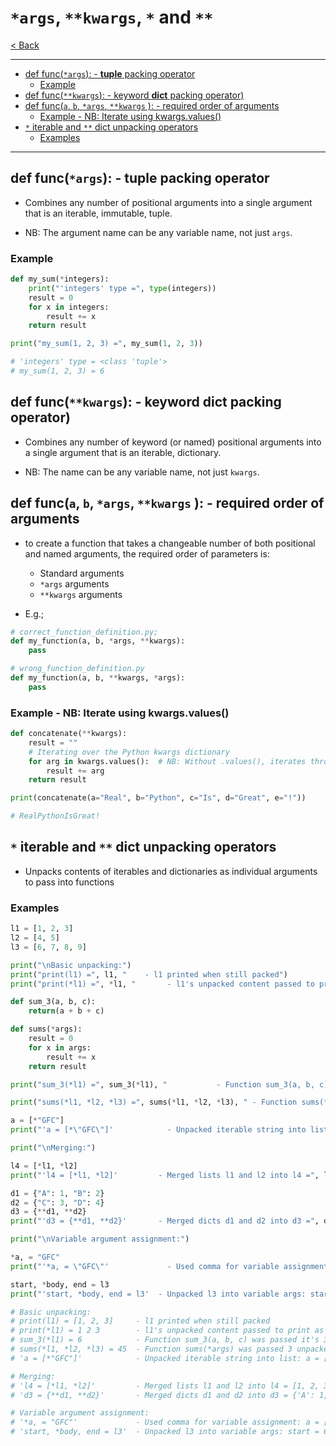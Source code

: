 # `*args`, `**kwargs`, `*` and `**` <!-- omit in toc -->

[< Back](./Python_crib_notes.md)

---

<!-- @import "[TOC]" {cmd="toc" depthFrom=2 depthTo=6 orderedList=false} -->

<!-- code_chunk_output -->
- [def func(`*args`): - **tuple** packing operator](#def-funcargs---tuple-packing-operator)
  - [Example](#example)
- [def func(`**kwargs`): - keyword **dict** packing operator)](#def-funckwargs---keyword-dict-packing-operator)
- [def func(`a`, `b`, `*args`, `**kwargs` ): - required order of arguments](#def-funca-b-args-kwargs----required-order-of-arguments)
  - [Example - NB: Iterate using kwargs.values()](#example---nb-iterate-using-kwargsvalues)
- [`*` iterable and `**` dict unpacking operators](#-iterable-and--dict-unpacking-operators)
  - [Examples](#examples)
<!-- /code_chunk_output -->

---

## def func(`*args`): - **tuple** packing operator

- Combines any number of positional arguments into a single argument that is an iterable, immutable, tuple.

- NB: The argument name can be any variable name, not just `args`.

### Example

```python
def my_sum(*integers):
    print("'integers' type =", type(integers))
    result = 0
    for x in integers:
        result += x
    return result

print("my_sum(1, 2, 3) =", my_sum(1, 2, 3))

# 'integers' type = <class 'tuple'>
# my_sum(1, 2, 3) = 6
```

## def func(`**kwargs`): - keyword **dict** packing operator)

- Combines any number of keyword (or named) positional arguments into a single argument that is an iterable, dictionary.

- NB: The name can be any variable name, not just `kwargs`.

## def func(`a`, `b`, `*args`, `**kwargs` ): - required order of arguments

- to create a function that takes a changeable number of both positional and named arguments, the required order of parameters is:

  - Standard arguments
  - `*args` arguments
  - `**kwargs` arguments

- E.g.;

```python
# correct_function_definition.py;
def my_function(a, b, *args, **kwargs):
    pass

# wrong_function_definition.py
def my_function(a, b, **kwargs, *args):
    pass
```

### Example - NB: Iterate using kwargs.values()

```python
def concatenate(**kwargs):
    result = ""
    # Iterating over the Python kwargs dictionary
    for arg in kwargs.values():  # NB: Without .values(), iterates through keys!
        result += arg
    return result

print(concatenate(a="Real", b="Python", c="Is", d="Great", e="!"))

# RealPythonIsGreat!
```

## `*` iterable and `**` dict unpacking operators

- Unpacks contents of iterables and dictionaries as individual arguments to pass into functions

### Examples

```python
l1 = [1, 2, 3]
l2 = [4, 5]
l3 = [6, 7, 8, 9]

print("\nBasic unpacking:")
print("print(l1) =", l1, "    - l1 printed when still packed")
print("print(*l1) =", *l1, "       - l1's unpacked content passed to print as multiple args")

def sum_3(a, b, c):
    return(a + b + c)

def sums(*args):
    result = 0
    for x in args:
        result += x
    return result

print("sum_3(*l1) =", sum_3(*l1), "           - Function sum_3(a, b, c) was passed it's 3 required args by unpacking l1")

print("sums(*l1, *l2, *l3) =", sums(*l1, *l2, *l3), " - Function sums(*args) was passed 3 unpacked lists")

a = [*"GFC"]
print("'a = [*\"GFC\"]'            - Unpacked iterable string into list: a =", a)

print("\nMerging:")

l4 = [*l1, *l2]
print("'l4 = [*l1, *l2]'         - Merged lists l1 and l2 into l4 =", l4)

d1 = {"A": 1, "B": 2}
d2 = {"C": 3, "D": 4}
d3 = {**d1, **d2}
print("'d3 = {**d1, **d2}'       - Merged dicts d1 and d2 into d3 =", d3)

print("\nVariable argument assignment:")

*a, = "GFC"
print("'*a, = \"GFC\"'             - Used comma for variable assignment: a =", a)

start, *body, end = l3
print("'start, *body, end = l3'  - Unpacked l3 into variable args: start =", start, ", body =", body, ", end =", end)

# Basic unpacking:
# print(l1) = [1, 2, 3]     - l1 printed when still packed
# print(*l1) = 1 2 3        - l1's unpacked content passed to print as multiple args
# sum_3(*l1) = 6            - Function sum_3(a, b, c) was passed it's 3 required args by unpacking l1
# sums(*l1, *l2, *l3) = 45  - Function sums(*args) was passed 3 unpacked lists
# 'a = [*"GFC"]'            - Unpacked iterable string into list: a = ['G', 'F', 'C']

# Merging:
# 'l4 = [*l1, *l2]'         - Merged lists l1 and l2 into l4 = [1, 2, 3, 4, 5]
# 'd3 = {**d1, **d2}'       - Merged dicts d1 and d2 into d3 = {'A': 1, 'B': 2, 'C': 3, 'D': 4}

# Variable argument assignment:
# '*a, = "GFC"'             - Used comma for variable assignment: a = ['G', 'F', 'C']
# 'start, *body, end = l3'  - Unpacked l3 into variable args: start = 6 , body = [7, 8] , end = 9
```
